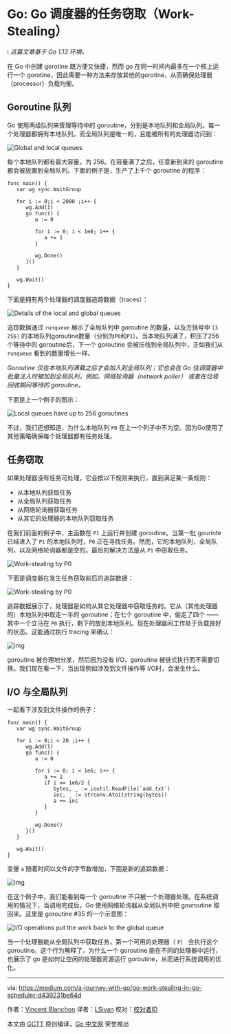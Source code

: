 # Go: Go 调度器的任务窃取（Work-Stealing）

ℹ️ *这篇文章基于 Go 1.13 环境。*

在 Go 中创建 gorotine 既方便又快捷，然而 go 在同一时间内最多在一个核上运行一个 gorotine，因此需要一种方法来存放其他的gorotine，从而确保处理器（processor）负载均衡。

## Goroutine 队列



Go 使用两级队列来管理等待中的 goroutine，分别是本地队列和全局队列。每一个处理器都拥有本地队列，而全局队列是唯一的，且能被所有的处理器访问到：

![Global and local queues](https://raw.githubusercontent.com/studygolang/gctt-images/master/go-work-stealing-in-go-Scheduler/ws-1.png)



每个本地队列都有最大容量，为 256。在容量满了之后，任意新到来的 goroutine 都会被放置到全局队列。下面的例子是，生产了上千个 goroutine 的程序：

```
func main() {
   var wg sync.WaitGroup

   for i := 0;i < 2000 ;i++ {
      wg.Add(1)
      go func() {
         a := 0

         for i := 0; i < 1e6; i++ {
            a += 1
         }

         wg.Done()
      }()
   }

   wg.Wait()
}
```

下面是拥有两个处理器的调度器追踪数据（traces）：

![Details of the local and global queues](https://raw.githubusercontent.com/studygolang/gctt-images/master/go-work-stealing-in-go-Scheduler/ws-2.png)

追踪数据通过 `runqueue` 展示了全局队列中 goroutine 的数量，以及方括号中 `[3 256]` 的本地队列goroutine数量（分别为`P0`和`P1`）。当本地队列满了，积压了256个等待中的 goroutine后，下一个 goroutine 会被压栈到全局队列中，正如我们从 `runqueue` 看到的数量增长一样。

*Goroutine 仅在本地队列满载之后才会加入到全局队列；它也会在 Go 往调度器中批量注入时被加到全局队列，例如，网络轮询器（network poller） 或者在垃圾回收期间等待的 goroutine。*

下面是上一个例子的图示：

![Local queues have up to 256 goroutines](https://raw.githubusercontent.com/studygolang/gctt-images/master/go-work-stealing-in-go-Scheduler/ws-3.png)



不过，我们还想知道，为什么本地队列 `P0` 在上一个列子中不为空。因为Go使用了其他策略确保每个处理器都有任务处理。

## 任务窃取

如果处理器没有任务可处理，它会按以下规则来执行，直到满足某一条规则：

- 从本地队列获取任务
- 从全局队列获取任务
- 从网络轮询器获取任务
- 从其它的处理器的本地队列窃取任务

在我们前面的例子中，主函数在 `P1` 上运行并创建 goroutine。当第一批 gourinte 已经进入了 `P1` 的本地队列时，`P0` 正在寻找任务。然而，它的本地队列，全局队列，以及网络轮询器都是空的。最后的解决方法是从 `P1` 中窃取任务。

![Work-stealing by P0](https://raw.githubusercontent.com/studygolang/gctt-images/master/go-work-stealing-in-go-Scheduler/ws-4.png)

下面是调度器在发生任务窃取前后的追踪数据：

![Work-stealing by P0](https://raw.githubusercontent.com/studygolang/gctt-images/master/go-work-stealing-in-go-Scheduler/ws-8.png)

追踪数据展示了，处理器是如何从其它处理器中窃取任务的。它从（其他处理器的）本地队列中取走一半的 goroutine；在七个 goroutine 中，偷走了四个 —— 其中一个立马在 `P0` 执行，剩下的放到本地队列。现在处理器间工作处于负载良好的状态。这能通过执行 tracing 来确认：

![img](https://raw.githubusercontent.com/studygolang/gctt-images/master/go-work-stealing-in-go-Scheduler/ws-5.png)

goroutine 被合理地分发，然后因为没有 I/O，goroutine 被链式执行而不需要切换。我们现在看一下，当出现例如涉及到文件操作等 I/O时，会发生什么。

## I/O 与全局队列

一起看下涉及到文件操作的例子：

```
func main() {
   var wg sync.WaitGroup

   for i := 0;i < 20 ;i++ {
      wg.Add(1)
      go func() {
         a := 0

         for i := 0; i < 1e6; i++ {
            a += 1
            if i == 1e6/2 {
               bytes, _ := ioutil.ReadFile(`add.txt`)
               inc, _ := strconv.Atoi(string(bytes))
               a += inc
            }
         }

         wg.Done()
      }()
   }

   wg.Wait()
}
```

变量 `a` 随着时间以文件的字节数增加，下面是新的追踪数据：

![img](https://raw.githubusercontent.com/studygolang/gctt-images/master/go-work-stealing-in-go-Scheduler/ws-6.png)

在这个例子中，我们能看到每一个 goroutine 不只被一个处理器处理。在系统调用的情况下，当调用完成后，Go 使用网络轮询器从全局队列中把 gouroutine 取回来。这里是 goroutine #35 的一个示意图：

![I/O operations put the work back to the global queue](https://raw.githubusercontent.com/studygolang/gctt-images/master/go-work-stealing-in-go-Scheduler/ws-7.png)

当一个处理器能从全局队列中获取任务，第一个可用的处理器（ `P`） 会执行这个 goroutine。这个行为解释了，为什么一个 goroutine 能在不同的处理器中运行，也展示了 go 是如何让空闲的处理器资源运行 goroutine，从而进行系统调用的优化。

---
via: https://medium.com/a-journey-with-go/go-work-stealing-in-go-scheduler-d439231be64d

作者：[Vincent Blanchon](https://medium.com/@blanchon.vincent)
译者：[LSivan](https://github.com/LSivan)
校对：[校对者ID](https://github.com/校对者ID)

本文由 [GCTT](https://github.com/studygolang/GCTT) 原创编译，[Go 中文网](https://studygolang.com/) 荣誉推出